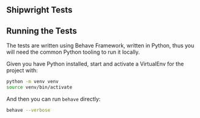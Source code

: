 Shipwright Tests
----------------

## Running the Tests

The tests are written using Behave Framework, written in Python, thus you will need the common Python tooling to run it locally.

Given you have Python installed, start and activate a VirtualEnv for the project with:

``` bash
python -m venv venv
source venv/bin/activate
```

And then you can run `behave` directly:


```bash
behave --verbose
```